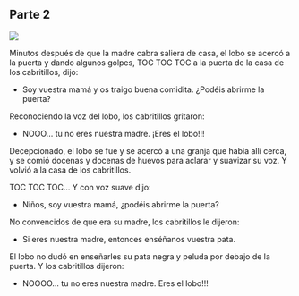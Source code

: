 ## Parte 2

![](https://static.guiainfantil.com/media/25573/harinaG.jpg)

Minutos después de que la madre cabra saliera de casa, el lobo se acercó a la puerta y dando algunos golpes,
TOC TOC TOC a la puerta de la casa de los cabritillos, dijo:

- Soy vuestra mamá y os traigo buena comidita. ¿Podéis abrirme la puerta?

Reconociendo la voz del lobo, los cabritillos gritaron:

- NOOO... tu no eres nuestra madre. ¡Eres el lobo!!!

Decepcionado, el lobo se fue y se acercó a una granja que había allí cerca, y se comió docenas y docenas de huevos para aclarar y suavizar su voz.
Y volvió a la casa de los cabritillos.

TOC TOC TOC... Y con voz suave dijo:

- Niños, soy vuestra mamá, ¿podéis abrirme la puerta?

No convencidos de que era su madre, los cabritillos le dijeron:

- Si eres nuestra madre, entonces enséñanos vuestra pata.

El lobo no dudó en enseñarles su pata negra y peluda por debajo de la puerta. Y los cabritillos dijeron:

- NOOOO... tu no eres nuestra madre. Eres el lobo!!!
